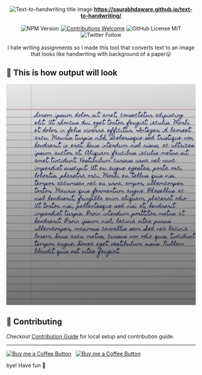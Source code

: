 <p align="center">
<img alt="Text-to-handwriting title image" src="https://res.cloudinary.com/saurabhdaware/image/upload/w_400/v1586015094/saurabh2019/text-to-handwriting-title.png" /> 
<b><a href="https://saurabhdaware.github.io/text-to-handwriting/">https://saurabhdaware.github.io/text-to-handwriting/</a></b><br/><br/><img alt="NPM Version" src="https://img.shields.io/github/package-json/v/saurabhdaware/text-to-handwriting?style=flat-square" /> <a href="#contributing"><img alt="Contributions Welcome" src="https://img.shields.io/badge/contributions-welcome-brightgreen?style=flat-square"></a> <img alt="GitHub License MIT" src="https://img.shields.io/github/license/saurabhdaware/text-to-handwriting?style=flat-square"> <img alt="Twitter Follow" src="https://img.shields.io/twitter/follow/saurabhcodes?style=social"><br/><br/>
I hate writing assignments so I made this tool that converts text to an image that looks like handwriting with background of a paper😛


</p>

## 🌠 This is how output will look
![Sample image of output](sample.jpeg)



## 🤗 Contributing

Checkout [Contribution Guide](CONTRIBUTING.md) for local setup and contribution guide.


---

[<img alt="Buy me a Coffee Button" width=200 src="https://c5.patreon.com/external/logo/become_a_patron_button.png">](https://www.patreon.com/bePatron?u=31891872) &nbsp; [<img alt="Buy me a Coffee Button" width=200 src="https://cdn.buymeacoffee.com/buttons/default-yellow.png">](https://www.buymeacoffee.com/saurabhdaware)


bye!
Have fun 🦄